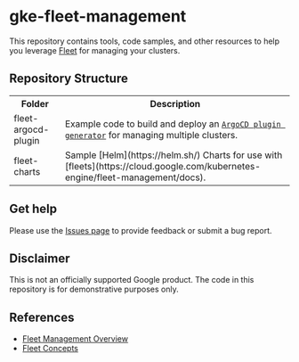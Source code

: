 # gke-fleet-management

This repository contains tools, code samples, and other resources to help you leverage [Fleet](https://cloud.google.com/kubernetes-engine/fleet-management/docs) for managing your clusters.

## Repository Structure

<!-- markdownlint-disable MD033 -->
<table>

  <tr>
    <th style="text-align: center;">Folder</th>
    <th style="text-align: center;">Description</th>
  </tr>
  <tr>
    <td>fleet-argocd-plugin</td>
    <td>
        Example code to build and deploy an <a href="https://argo-cd.readthedocs.io/en/latest/operator-manual/applicationset/Generators-Plugin/"><code>ArgoCD plugin generator</code></a> for managing multiple clusters.
    </td>
  </tr>
  <tr>
    <td>fleet-charts</td>
    <td>
        Sample [Helm](https://helm.sh/) Charts for use with [fleets](https://cloud.google.com/kubernetes-engine/fleet-management/docs).
    </td>
  </tr>
</table>
<!-- markdownlint-enable MD033 -->

## Get help

Please use the [Issues page](https://github.com/GoogleCloudPlatform/gke-fleet-management/issues) to provide feedback or submit a bug report.

## Disclaimer

This is not an officially supported Google product. The code in this repository is for demonstrative purposes only.


## References
- [Fleet Management Overview](https://cloud.google.com/kubernetes-engine/fleet-management/docs)
- [Fleet Concepts](https://cloud.google.com/kubernetes-engine/fleet-management/docs/fleet-concepts)
